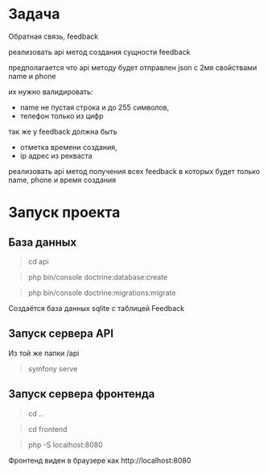 # Задача

Обратная связь, feedback

реализовать api метод создания сущности feedback

предполагается что api методу будет отправлен json с 2мя свойствами name и phone

их нужно валидировать:
- name не пустая строка и до 255 символов, 
- телефон только из цифр

так же у feedback должна быть 
- отметка времени создания, 
- ip адрес из рекваста

реализовать api метод получения всех feedback 
в которых будет только name, phone и время создания

# Запуск проекта

## База данных

> cd api

> php bin/console doctrine:database:create

> php bin/console doctrine:migrations:migrate

Создаётся база данных sqlite с таблицей Feedback

## Запуск сервера API

Из той же папки /api

> symfony serve

## Запуск сервера фронтенда

> cd ..

> cd frontend

> php -S localhost:8080

Фронтенд виден в браузере как http://localhost:8080
